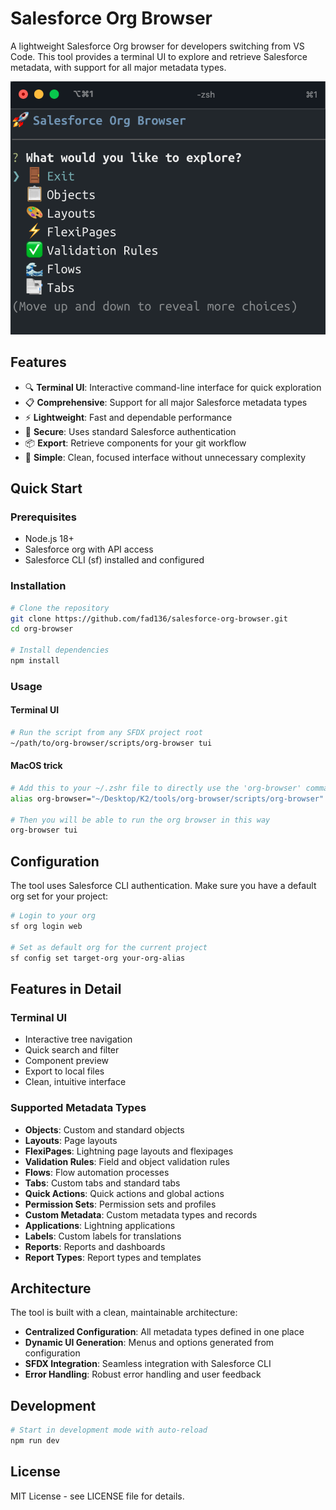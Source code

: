 # Salesforce Org Browser

A lightweight Salesforce Org browser for developers switching from VS Code. This tool provides a terminal UI to explore and retrieve Salesforce metadata, with support for all major metadata types.

![Salesforce Org Browser TUI](assets/tui-main-menu.png)

## Features

- 🔍 **Terminal UI**: Interactive command-line interface for quick exploration
- 📋 **Comprehensive**: Support for all major Salesforce metadata types
- ⚡ **Lightweight**: Fast and dependable performance
- 🔐 **Secure**: Uses standard Salesforce authentication
- 📦 **Export**: Retrieve components for your git workflow
- 🎯 **Simple**: Clean, focused interface without unnecessary complexity

## Quick Start

### Prerequisites

- Node.js 18+ 
- Salesforce org with API access
- Salesforce CLI (sf) installed and configured

### Installation

```bash
# Clone the repository
git clone https://github.com/fad136/salesforce-org-browser.git
cd org-browser

# Install dependencies
npm install
```

### Usage

#### Terminal UI
```bash
# Run the script from any SFDX project root
~/path/to/org-browser/scripts/org-browser tui
```

#### MacOS trick
```bash
# Add this to your ~/.zshr file to directly use the 'org-browser' command
alias org-browser="~/Desktop/K2/tools/org-browser/scripts/org-browser"

# Then you will be able to run the org browser in this way
org-browser tui
```

## Configuration

The tool uses Salesforce CLI authentication. Make sure you have a default org set for your project:

```bash
# Login to your org
sf org login web

# Set as default org for the current project
sf config set target-org your-org-alias
```

## Features in Detail

### Terminal UI
- Interactive tree navigation
- Quick search and filter
- Component preview
- Export to local files
- Clean, intuitive interface

### Supported Metadata Types
- **Objects**: Custom and standard objects
- **Layouts**: Page layouts
- **FlexiPages**: Lightning page layouts and flexipages
- **Validation Rules**: Field and object validation rules
- **Flows**: Flow automation processes
- **Tabs**: Custom tabs and standard tabs
- **Quick Actions**: Quick actions and global actions
- **Permission Sets**: Permission sets and profiles
- **Custom Metadata**: Custom metadata types and records
- **Applications**: Lightning applications
- **Labels**: Custom labels for translations
- **Reports**: Reports and dashboards
- **Report Types**: Report types and templates

## Architecture

The tool is built with a clean, maintainable architecture:

- **Centralized Configuration**: All metadata types defined in one place
- **Dynamic UI Generation**: Menus and options generated from configuration
- **SFDX Integration**: Seamless integration with Salesforce CLI
- **Error Handling**: Robust error handling and user feedback

## Development

```bash
# Start in development mode with auto-reload
npm run dev
```

## License

MIT License - see LICENSE file for details.
